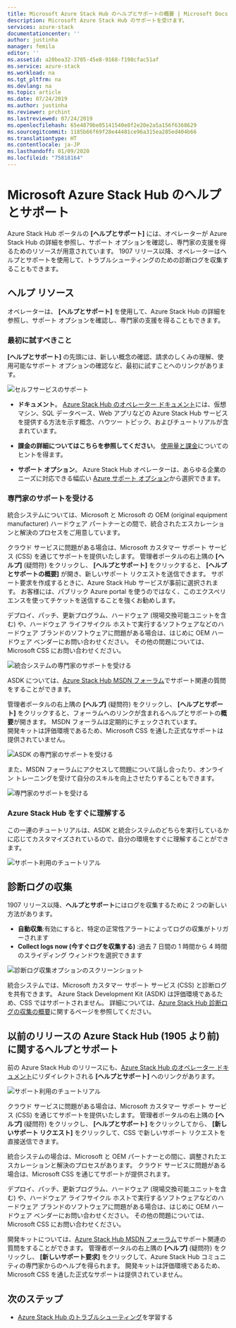 ```yaml
---
title: Microsoft Azure Stack Hub のヘルプとサポートの概要 | Microsoft Docs
description: Microsoft Azure Stack Hub のサポートを受けます。
services: azure-stack
documentationcenter: ''
author: justinha
manager: femila
editor: ''
ms.assetid: a20bea32-3705-45e8-9168-f198cfac51af
ms.service: azure-stack
ms.workload: na
ms.tgt_pltfrm: na
ms.devlang: na
ms.topic: article
ms.date: 07/24/2019
ms.author: justinha
ms.reviewer: prchint
ms.lastreviewed: 07/24/2019
ms.openlocfilehash: 65e4879be05141540e8f2e20e2a5a156f6368629
ms.sourcegitcommit: 1185b66f69f28e44481ce96a315ea285ed404b66
ms.translationtype: HT
ms.contentlocale: ja-JP
ms.lasthandoff: 01/09/2020
ms.locfileid: "75818164"
---
```

# <a name="microsoft-azure-stack-hub-help-and-support"></a>Microsoft Azure Stack Hub のヘルプとサポート

Azure Stack Hub ポータルの **[ヘルプとサポート]** には、オペレーターが Azure Stack Hub の詳細を参照し、サポート オプションを確認し、専門家の支援を得るためのリソースが用意されています。 1907 リリース以降、オペレーターはヘルプとサポートを使用して、トラブルシューティングのための診断ログを収集することもできます。  

## <a name="help-resources"></a>ヘルプ リソース 

オペレーターは、 **[ヘルプとサポート]** を使用して、Azure Stack Hub の詳細を参照し、サポート オプションを確認し、専門家の支援を得ることもできます。 

### <a name="things-to-try-first"></a>最初に試すべきこと

**[ヘルプとサポート]** の先頭には、新しい概念の確認、請求のしくみの理解、使用可能なサポート オプションの確認など、最初に試すことへのリンクがあります。 

![セルフサービスのサポート](media/azure-stack-help-and-support/get-support-tiles.png)

- **ドキュメント**。 [Azure Stack Hub のオペレーター ドキュメント](index.yml)には、仮想マシン、SQL データベース、Web アプリなどの Azure Stack Hub サービスを提供する方法を示す概念、ハウツー トピック、およびチュートリアルが含まれています。 

- **課金の詳細についてはこちらを参照してください**。 [使用量と課金](azure-stack-billing-and-chargeback.md)についてのヒントを得ます。

- **サポート オプション**。 Azure Stack Hub オペレーターは、あらゆる企業のニーズに対応できる幅広い [Azure サポート オプション](https://aka.ms/azstacksupport)から選択できます。 

### <a name="get-expert-help"></a>専門家のサポートを受ける 

統合システムについては、Microsoft と Microsoft の OEM (original equipment manufacturer) ハードウェア パートナーとの間で、統合されたエスカレーションと解決のプロセスをご用意しています。

クラウド サービスに問題がある場合は、Microsoft カスタマー サポート サービス (CSS) を通じてサポートを提供いたします。 管理者ポータルの右上隅の **[ヘルプ]** (疑問符) をクリックし、 **[ヘルプとサポート]** をクリックすると、 **[ヘルプとサポートの概要]** が開き、新しいサポート リクエストを送信できます。 サポート要求を作成するときに、Azure Stack Hub サービスが事前に選択されます。 お客様には、パブリック Azure portal を使うのではなく、このエクスペリエンスを使ってチケットを送信することを強くお勧めします。 

デプロイ、パッチ、更新プログラム、ハードウェア (現場交換可能ユニットを含む) や、ハードウェア ライフサイクル ホストで実行するソフトウェアなどのハードウェア ブランドのソフトウェアに問題がある場合は、はじめに OEM ハードウェア ベンダーにお問い合わせください。 その他の問題については、Microsoft CSS にお問い合わせください。

![統合システムの専門家のサポートを受ける](media/azure-stack-help-and-support/get-support-integrated.png)

ASDK については、[Azure Stack Hub MSDN フォーラム](https://social.msdn.microsoft.com/Forums/azure/home?forum=azurestack)でサポート関連の質問をすることができます。 

管理者ポータルの右上隅の **[ヘルプ]** (疑問符) をクリックし、 **[ヘルプとサポート]** をクリックすると、フォーラムへのリンクが含まれるヘルプとサポートの**概要**が開きます。 MSDN フォーラムは定期的にチェックされています。  
開発キットは評価環境であるため、Microsoft CSS を通した正式なサポートは提供されていません。

![ASDK の専門家のサポートを受ける](media/azure-stack-help-and-support/get-support-asdk.png)

また、MSDN フォーラムにアクセスして問題について話し合ったり、オンライン トレーニングを受けて自分のスキルを向上させたりすることもできます。 

![専門家のサポートを受ける](media/azure-stack-help-and-support/get-support-cards.png)

### <a name="get-up-to-speed-with-azure-stack-hub"></a>Azure Stack Hub をすぐに理解する

この一連のチュートリアルは、ASDK と統合システムのどちらを実行しているかに応じてカスタマイズされているので、自分の環境をすぐに理解することができます。 

![サポート利用のチュートリアル](media/azure-stack-help-and-support/get-support-tutorials.png)

## <a name="diagnostic-log-collection"></a>診断ログの収集

1907 リリース以降、**ヘルプとサポート**にはログを収集するために 2 つの新しい方法があります。

- **自動収集**:有効にすると、特定の正常性アラートによってログの収集がトリガーされます 
- **Collect logs now (今すぐログを収集する)** :過去 7 日間の 1 時間から 4 時間のスライディング ウィンドウを選択できます

![診断ログ収集オプションのスクリーンショット](media/azure-stack-automatic-log-collection/azure-stack-log-collection-overview.png)

統合システムでは、Microsoft カスタマー サポート サービス (CSS) と診断ログを共有できます。 Azure Stack Development Kit (ASDK) は評価環境であるため、CSS ではサポートされません。 詳細については、[Azure Stack Hub 診断ログの収集の概要](azure-stack-diagnostic-log-collection-overview.md)に関するページを参照してください。



## <a name="help-and-support-for-earlier-releases-azure-stack-hub-pre-1905"></a>以前のリリースの Azure Stack Hub (1905 より前) に関するヘルプとサポート

前の Azure Stack Hub のリリースにも、[Azure Stack Hub のオペレーター ドキュメント](https://aka.ms/adminportaldocs)にリダイレクトされる **[ヘルプとサポート]** へのリンクがあります。

![サポート利用のチュートリアル](media/azure-stack-help-and-support/get-support-previous.png)

クラウド サービスに問題がある場合は、Microsoft カスタマー サポート サービス (CSS) を通じてサポートを提供いたします。 管理者ポータルの右上隅の **[ヘルプ]** (疑問符) をクリックし、 **[ヘルプとサポート]** をクリックしてから、 **[新しいサポート リクエスト]** をクリックして、CSS で新しいサポート リクエストを直接送信できます。

統合システムの場合は、Microsoft と OEM パートナーとの間に、調整されたエスカレーションと解決のプロセスがあります。 クラウド サービスに問題がある場合は、Microsoft CSS を通じてサポートが提供されます。 

デプロイ、パッチ、更新プログラム、ハードウェア (現場交換可能ユニットを含む) や、ハードウェア ライフサイクル ホストで実行するソフトウェアなどのハードウェア ブランドのソフトウェアに問題がある場合は、はじめに OEM ハードウェア ベンダーにお問い合わせください。 その他の問題については、Microsoft CSS にお問い合わせください。

開発キットについては、[Azure Stack Hub MSDN フォーラム](https://social.msdn.microsoft.com/Forums/azure/home?forum=azurestack)でサポート関連の質問をすることができます。 管理者ポータルの右上隅の **[ヘルプ]** (疑問符) をクリックし、 **[新しいサポート要求]** をクリックして、Azure Stack Hub コミュニティの専門家からのヘルプを得られます。
開発キットは評価環境であるため、Microsoft CSS を通した正式なサポートは提供されていません。

## <a name="next-steps"></a>次のステップ

- [Azure Stack Hub のトラブルシューティング](azure-stack-troubleshooting.md)を学習する